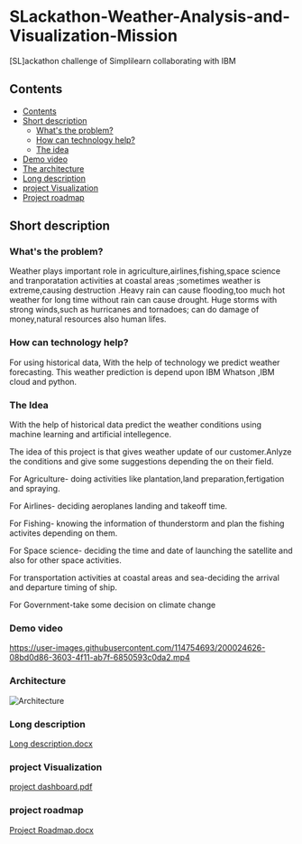 # SLackathon-Weather-Analysis-and-Visualization-Mission
  [SL]ackathon challenge of Simplilearn collaborating with IBM

## Contents
 - [Contents](#contents)
  - [Short description](#short-description)
    - [What's the problem?](#whats-the-problem)
    - [How can technology help?](#how-can-technology-help)
    - [The idea](#the-idea)
  - [Demo video](#demo-video)
  - [The architecture](#the-architecture)
  - [Long description](#long-description)
  - [project Visualization](#project-Visualization)
  - [Project roadmap](#project-roadmap)


   ## Short description
   
   ### What's the problem?
 Weather plays important role in agriculture,airlines,fishing,space science and tranporatation activities at coastal areas ;sometimes weather is extreme,causing 
 destruction .Heavy rain can cause flooding,too much hot weather for long time without rain can cause drought. Huge storms with strong winds,such as hurricanes and 
 tornadoes; can do  damage of money,natural resources also human lifes.
         
 
   ### How can technology help?
   
   For using historical data,  With the  help of technology  we predict weather forecasting.
   This weather prediction is depend upon IBM Whatson ,IBM cloud and python.
  
    
   ### The Idea
   With the help of historical data predict the weather conditions using machine learning and artificial intellegence.
   
   The idea of this project is that gives weather update of our customer.Anlyze the conditions and give some suggestions depending the on their field.
   
   For Agriculture- doing activities like plantation,land preparation,fertigation and spraying.
     
   For Airlines- deciding aeroplanes landing and takeoff time.
    
   For Fishing- knowing the information of thunderstorm and plan the fishing activites depending on them.
    
   For Space science- deciding the time and date of launching the satellite and also for other space activities.
    
   For transportation activities at coastal areas and sea-deciding the arrival and departure timing of ship.
   
   For Government-take some decision on climate change
   
   ### Demo video


https://user-images.githubusercontent.com/114754693/200024626-08bd0d86-3603-4f11-ab7f-6850593c0da2.mp4

   ### Architecture
   
   ![Architecture](https://user-images.githubusercontent.com/114754693/200042339-9adffa5c-c9aa-4f9e-92f3-048c7dfb5df2.jpg)
   
   
   
  ### Long description

 [Long description.docx](https://github.com/onkarkulkarni545/SLackathon-Weather_Analysis_and_Visualization_Mission/files/9940901/Long.description.docx)


  ### project Visualization

   [project dashboard.pdf](https://github.com/onkarkulkarni545/SLackathon-Weather_Analysis_and_Visualization_Mission/files/9940910/project.dashboard.pdf)
   
   ### project roadmap
   
   [Project Roadmap.docx](https://github.com/onkarkulkarni545/SLackathon-Weather_Analysis_and_Visualization_Mission/files/9940919/Project.Roadmap.docx)

   
